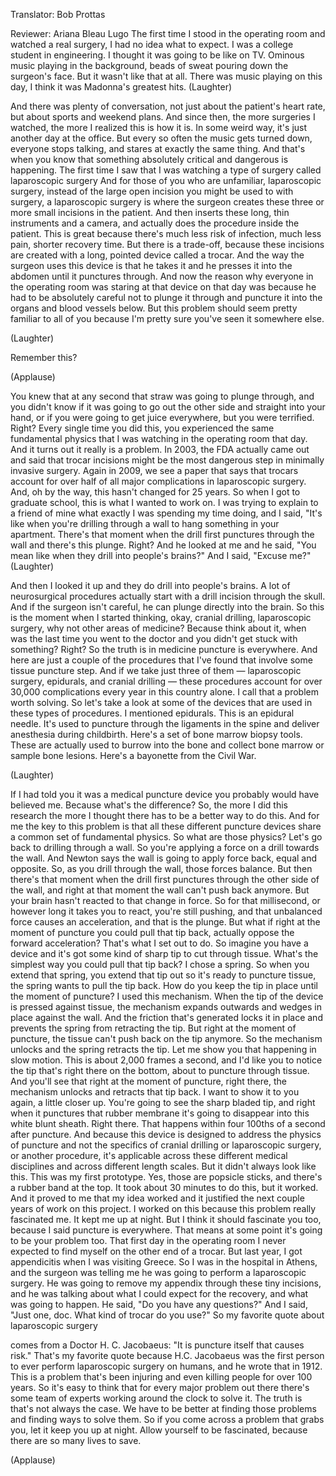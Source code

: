 

Translator: Bob Prottas

Reviewer: Ariana Bleau Lugo
The first time I stood
in the operating room
and watched a real surgery,
I had no idea what to expect.
I was a college student in engineering.
I thought it was going to be like on TV.
Ominous music playing in the background,
beads of sweat pouring down the surgeon&#39;s face.
But it wasn&#39;t like that at all.
There was music playing on this day,
I think it was Madonna&#39;s greatest hits. 
(Laughter)

And there was plenty of conversation,
not just about the patient&#39;s heart rate,
but about sports and weekend plans.
And since then, the more surgeries I watched,
the more I realized this is how it is.
In some weird way, it&#39;s just
another day at the office.
But every so often
the music gets turned down,
everyone stops talking,
and stares at exactly the same thing.
And that&#39;s when you know
that something absolutely critical
and dangerous is happening.
The first time I saw that
I was watching a type of surgery
called laparoscopic surgery
And for those of you who are unfamiliar,
laparoscopic surgery, instead of the large
open incision you might
be used to with surgery,
a laparoscopic surgery
is where the surgeon creates
these three or more small
incisions in the patient.
And then inserts these long, thin instruments
and a camera,
and actually does the procedure inside the patient.
This is great because there&#39;s
much less risk of infection,
much less pain, shorter recovery time.
But there is a trade-off,
because these incisions are created
with a long, pointed device
called a trocar.
And the way the surgeon uses this device
is that he takes it
and he presses it into the abdomen
until it punctures through.
And now the reason why 
everyone in the operating room
was staring at that device on that day
was because he had to be absolutely careful
not to plunge it through
and puncture it into the organs 
and blood vessels below.
But this problem should seem 
pretty familiar to all of you
because I&#39;m pretty sure 
you&#39;ve seen it somewhere else.

(Laughter)

Remember this?

(Applause)

You knew that at any second
that straw was going to plunge through,
and you didn&#39;t know if it was 
going to go out the other side
and straight into your hand,
or if you were going to
get juice everywhere,
but you were terrified. Right?
Every single time you did this,
you experienced the same
fundamental physics
that I was watching in the operating room that day.
And it turns out it really is a problem.
In 2003, the FDA actually came out and said
that trocar incisions might 
be the most dangerous step
in minimally invasive surgery.
Again in 2009, we see a paper that says
that trocars account for over half
of all major complications in laparoscopic surgery.
And, oh by the way,
this hasn&#39;t changed for 25 years.
So when I got to graduate school,
this is what I wanted to work on.
I was trying to explain to a friend of mine
what exactly I was spending my time doing,
and I said,
&quot;It&#39;s like when you&#39;re drilling through a wall
to hang something in your apartment.
There&#39;s that moment when the drill
first punctures through the wall
and there&#39;s this plunge. Right?
And he looked at me and he said,
&quot;You mean like when they drill 
into people&#39;s brains?&quot;
And I said, &quot;Excuse me?&quot; 
(Laughter)

And then I looked it up and they
do drill into people&#39;s brains.
A lot of neurosurgical procedures
actually start with a drill
incision through the skull.
And if the surgeon isn&#39;t careful,
he can plunge directly into the brain.
So this is the moment when I started thinking,
okay, cranial drilling, laparoscopic surgery,
why not other areas of medicine?
Because think about it, when was
the last time you went to the doctor
and you didn&#39;t get stuck with something? Right?
So the truth is
in medicine puncture is everywhere.
And here are just a couple
of the procedures that I&#39;ve found
that involve some tissue puncture step.
And if we take just three of them —
laparoscopic surgery, 
epidurals, and cranial drilling —
these procedures account 
for over 30,000 complications
every year in this country alone.
I call that a problem worth solving.
So let&#39;s take a look at some of the devices
that are used in these types of procedures.
I mentioned epidurals. This is an epidural needle.
It&#39;s used to puncture through 
the ligaments in the spine
and deliver anesthesia during childbirth.
Here&#39;s a set of bone marrow biopsy tools.
These are actually used
to burrow into the bone
and collect bone marrow
or sample bone lesions.
Here&#39;s a bayonette from the Civil War.

(Laughter)

If I had told you it was a 
medical puncture device
you probably would have believed me.
Because what&#39;s the difference?
So, the more I did this research
the more I thought there has to be
a better way to do this.
And for me the key to this problem
is that all these different puncture devices
share a common set of fundamental physics.
So what are those physics?
Let&#39;s go back to drilling through a wall.
So you&#39;re applying a force 
on a drill towards the wall.
And Newton says the wall
is going to apply force back,
equal and opposite.
So, as you drill through the wall,
those forces balance.
But then there&#39;s that moment
when the drill first punctures
through the other side of the wall,
and right at that moment 
the wall can&#39;t push back anymore.
But your brain hasn&#39;t reacted 
to that change in force.
So for that millisecond,
or however long it takes you 
to react, you&#39;re still pushing,
and that unbalanced force 
causes an acceleration,
and that is the plunge.
But what if right at the moment of puncture
you could pull that tip back,
actually oppose the forward acceleration?
That&#39;s what I set out to do.
So imagine you have a device
and it&#39;s got some kind of sharp tip 
to cut through tissue.
What&#39;s the simplest way 
you could pull that tip back?
I chose a spring.
So when you extend that spring, 
you extend that tip out
so it&#39;s ready to puncture tissue,
the spring wants to pull the tip back.
How do you keep the tip in place
until the moment of puncture?
I used this mechanism.
When the tip of the device
is pressed against tissue,
the mechanism expands outwards 
and wedges in place against the wall.
And the friction that&#39;s generated
locks it in place and prevents
the spring from retracting the tip.
But right at the moment of puncture,
the tissue can&#39;t push back
on the tip anymore.
So the mechanism unlocks 
and the spring retracts the tip.
Let me show you that 
happening in slow motion.
This is about 2,000 frames a second,
and I&#39;d like you to notice the tip
that&#39;s right there on the bottom, 
about to puncture through tissue.
And you&#39;ll see that 
right at the moment of puncture,
right there, the mechanism unlocks 
and retracts that tip back.
I want to show it to you again, a little closer up.
You&#39;re going to see the sharp bladed tip,
and right when it punctures 
that rubber membrane
it&#39;s going to disappear
into this white blunt sheath.
Right there.
That happens within four 100ths 
of a second after puncture.
And because this device is designed
to address the physics of puncture
and not the specifics of cranial drilling
or laparoscopic surgery, 
or another procedure,
it&#39;s applicable across these
different medical disciplines
and across different length scales.
But it didn&#39;t always look like this.
This was my first prototype.
Yes, those are popsicle sticks,
and there&#39;s a rubber band at the top.
It took about 30 minutes to do this, but it worked.
And it proved to me that my idea worked
and it justified the next couple
years of work on this project.
I worked on this because
this problem really fascinated me.
It kept me up at night.
But I think it should fascinate you too,
because I said puncture is everywhere.
That means at some point 
it&#39;s going to be your problem too.
That first day in the operating room
I never expected to find myself 
on the other end of a trocar.
But last year, I got appendicitis 
when I was visiting Greece.
So I was in the hospital in Athens,
and the surgeon was telling me
he was going to perform 
a laparoscopic surgery.
He was going to remove my appendix 
through these tiny incisions,
and he was talking about what
I could expect for the recovery,
and what was going to happen.
He said, &quot;Do you have any questions?&quot;
And I said, &quot;Just one, doc.
What kind of trocar do you use?&quot;
So my favorite quote 
about laparoscopic surgery

comes from a Doctor H. C. Jacobaeus:
&quot;It is puncture itself that causes risk.&quot;
That&#39;s my favorite quote 
because H.C. Jacobaeus
was the first person to ever perform 
laparoscopic surgery on humans,
and he wrote that in 1912.
This is a problem that&#39;s been injuring and
even killing people for over 100 years.
So it&#39;s easy to think that for
every major problem out there
there&#39;s some team of experts 
working around the clock to solve it.
The truth is that&#39;s not always the case.
We have to be better at finding those problems
and finding ways to solve them.
So if you come across a problem that grabs you,
let it keep you up at night.
Allow yourself to be fascinated,
because there are so many lives to save.

(Applause)

